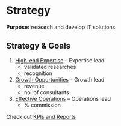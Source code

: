 # Strategy

**Purpose:** research and develop IT solutions

## Strategy & Goals

1. [High-end Expertise](expertise.md) – Expertise lead
   * validated researches
   * recognition
2. [Growth Opportunities](opportunities.md) – Growth lead
   * revenue
   * no. of consultants
3. [Effective Operations](effective-operations.md) – Operations lead
   * % commission

Check out [KPIs and Reports](https://docs.google.com/spreadsheets/d/1epM2aFnLFn3F1SnzkvQrVUzJeFgByMQJ7bi5uj2TBbE/edit#gid=274159345)



